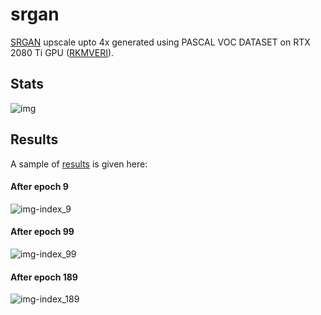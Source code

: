 # srgan

[SRGAN](https://github.com/leftthomas/SRGAN) upscale upto 4x generated using PASCAL VOC DATASET on RTX 2080 Ti GPU ([RKMVERI](http://cs.rkmvu.ac.in/faculty/)).

## Stats 

![img](https://github.com/Jimut123/srgan/blob/master/ALL_LOSES.png)

## Results

A sample of [results](https://github.com/Jimut123/srgan/tree/master/RESULTS) is given here:

#### After epoch 9

![img-index_9](https://github.com/Jimut123/srgan/blob/master/RESULTS/epoch_9_index_1.png)

#### After epoch 99

![img-index_99](https://github.com/Jimut123/srgan/blob/master/RESULTS/epoch_99_index_1.png)

#### After epoch 189

![img-index_189](https://github.com/Jimut123/srgan/blob/master/RESULTS/epoch_189_index_1.png)






